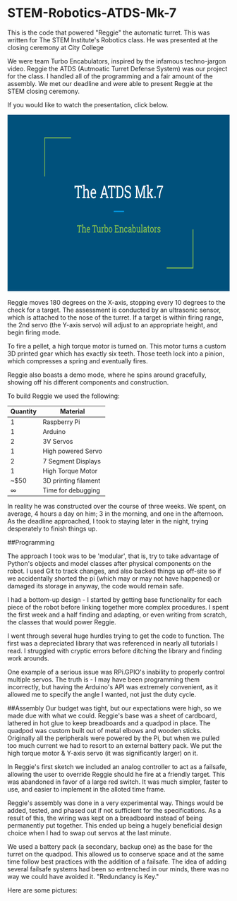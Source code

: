 # STEM-Robotics-ATDS-Mk-7
This is the code that powered "Reggie" the automatic turret. This was written for The STEM Institute's Robotics class.
He was presented at the closing ceremony at City College


We were team Turbo Encabulators, inspired by the infamous techno-jargon video. 
Reggie the ATDS (Autmoatic Turret Defense System) was our project for the class. I handled all of the programming
and a fair amount of the assembly. We met our deadline and were able to present Reggie at the STEM closing ceremony. 


If you would like to watch the presentation, click below.


<a href="https://www.youtube.com/watch?v=aUrzmkUITlI"><img src="https://github.com/DavidJacobson/STEM-Robotics-ATDS-Mk-7/blob/master/turb.PNG" width="600" height="400"></a>


Reggie moves 180 degrees on the X-axis, stopping every 10 degrees to the check for a target. The assessment is conducted by an ultrasonic
sensor, which is attached to the nose of the turret. If a target is within firing range, the 2nd servo (the Y-axis servo) will adjust to
an appropriate height, and begin firing mode. 

To fire a pellet, a high torque motor is turned on. This motor turns a custom 3D printed gear which has exactly six teeth. Those teeth 
lock into a pinion, which compresses a spring and eventually fires.

Reggie also boasts a demo mode, where he spins around gracefully, showing off his different components and construction.

To build Reggie we used the following:


|Quantity| Material            |
|--------|-----------------------
| 1    | Raspberry Pi         |
| 1    | Arduino              |
| 2    | 3V Servos            |
| 1    | High powered Servo   |
| 2    | 7 Segment Displays   |
| 1    | High Torque Motor    |
| ~$50 | 3D printing filament |
| ∞    | Time for debugging   |

In reality he was constructed over the course of three weeks. We spent, on average, 4 hours a day on him; 3 in the morning, and one in the afternoon.
As the deadline approached, I took to staying later in the night, trying desperately to finish things up.


##Programming

The approach I took was to be 'modular', that is, try to take advantage of Python's objects and model classes after physical components on the robot.
I used Git to track changes, and also backed things up off-site so if we accidentally shorted the pi (which may or may not have happened)
or damaged its storage in anyway, the code would remain safe.

I had a bottom-up design - I started by getting base functionality for each piece of the robot before linking together more complex procedures.
I spent the first week and a half finding and adapting, or even writing from scratch, the classes that would power Reggie.

I went through several huge hurdles trying to get the code to function. The first was a depreciated library that was referenced in nearly all tutorials I read. 
I struggled with cryptic errors before ditching the library and finding work arounds. 

One example of a serious issue was RPi.GPIO's inability to properly control multiple servos. The truth is - I may have been 
programming them incorrectly, but having the Arduino's API was extremely convenient, as it allowed me to specify the angle I wanted, not just the duty cycle. 

##Assembly
Our budget was tight, but our expectations were high, so we made due with what we could. Reggie's base was a sheet of cardboard, lathered in hot glue to keep breadboards and a quadpod in place. The quadpod was custom built out of metal elbows and wooden sticks. Originally all the peripherals were powered by the Pi, but when we pulled too much current we had to resort to an external battery pack. We put the high torque motor & Y-axis servo (it was significantly larger) on it. 

In Reggie's first sketch we included an analog controller to act as a failsafe, allowing the user to override Reggie should he fire at a friendly target. This was abandoned in favor of a large red switch. It was much simpler, faster to use, and easier to implement in the alloted time frame. 

Reggie's assembly was done in a very experimental way. Things would be added, tested, and phased out if not sufficient for the specifications. As a result of this, the wiring was kept on a breadboard instead of being permanently put together. This ended up being a hugely beneficial design choice when I had to swap out servos at the last minute. 

We used a battery pack (a secondary, backup one) as the base for the turret on the quadpod. This allowed us to conserve space and at the same time follow best practices with the addition of a failsafe. The idea of adding several failsafe systems had been so entrenched in our minds, there was no way we could have avoided it. "Redundancy is Key."

Here are some pictures:
